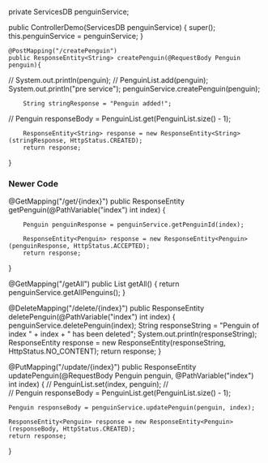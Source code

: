 private ServicesDB penguinService;

public ControllerDemo(ServicesDB penguinService) {
    super();
    this.penguinService = penguinService;
}

    @PostMapping("/createPenguin")
    public ResponseEntity<String> createPenguin(@RequestBody Penguin penguin){
//			System.out.println(penguin);
//			PenguinList.add(penguin);
    System.out.println("pre service");
        penguinService.createPenguin(penguin);
        
        String stringResponse = "Penguin added!";
        
//			Penguin responseBody = PenguinList.get(PenguinList.size() - 1);
        
        ResponseEntity<String> response = new ResponseEntity<String>(stringResponse, HttpStatus.CREATED);
        return response;
        
}


### Newer Code

@GetMapping("/get/{index}")
    public ResponseEntity<Penguin> getPenguin(@PathVariable("index") int index) {
    
        Penguin penguinResponse = penguinService.getPenguinId(index);
        
        ResponseEntity<Penguin> response = new ResponseEntity<Penguin>(penguinResponse, HttpStatus.ACCEPTED);
        return response;
}

@GetMapping("/getAll")
public List<Penguin> getAll() {
    return penguinService.getAllPenguins();
}

@DeleteMapping("/delete/{index}")
public ResponseEntity<String> deletePenguin(@PathVariable("index") int index) {
    penguinService.deletePenguin(index);
    String responseString = "Penguin of index " + index + " has been deleted";
    System.out.println(responseString);
    ResponseEntity<String> response = new ResponseEntity<String>(responseString, HttpStatus.NO_CONTENT);
    return response;
}

@PutMapping("/update/{index}")
public ResponseEntity<Penguin> updatePenguin(@RequestBody Penguin penguin, @PathVariable("index") int index) {
//		PenguinList.set(index, penguin);
//		
//		Penguin responseBody = PenguinList.get(PenguinList.size() - 1);
    
    Penguin responseBody = penguinService.updatePenguin(penguin, index);
    
    ResponseEntity<Penguin> response = new ResponseEntity<Penguin>(responseBody, HttpStatus.CREATED);
    return response;
    
}